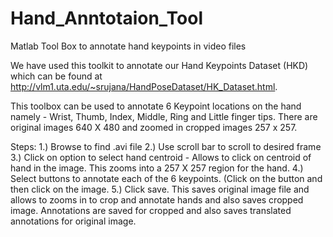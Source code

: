 # Hand_Anntotaion_Tool
Matlab Tool Box to annotate hand keypoints in video files

We have used this toolkit to annotate our Hand Keypoints Dataset (HKD) which can be found at http://vlm1.uta.edu/~srujana/HandPoseDataset/HK_Dataset.html.

This toolbox can be used to annotate 6 Keypoint locations on the hand namely - Wrist, Thumb, Index, Middle, Ring and Little finger tips. 
There are original images 640 X 480 and zoomed in cropped images 257 x 257. 

Steps: 1.) Browse to find .avi file 
2.) Use scroll bar to scroll to desired frame
3.) Click on option to select hand centroid - Allows to click on centroid of hand in the image. This zooms into a 257 X 257 region for the hand.
4.) Select buttons to annotate each of the 6 keypoints. (Click on the button and then click on the image.
5.) Click save. 
This saves original image file and allows to zooms in to crop and annotate hands and also saves cropped image. 
Annotations are saved for cropped and also saves translated annotations for original image.

